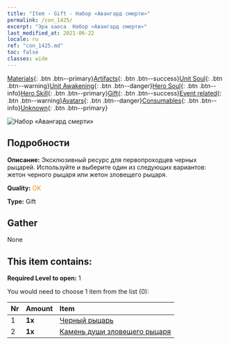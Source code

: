 ```yaml
---
title: "Item - Gift - Набор «Авангард смерти»"
permalink: /con_1425/
excerpt: "Эра хаоса  Набор «Авангард смерти»"
last_modified_at: 2021-06-22
locale: ru
ref: "con_1425.md"
toc: false
classes: wide
---
```

 [Materials](/ItemsRU/){: .btn .btn--primary}[Artifacts](/ItemsRU/Artifacts/){: .btn .btn--success}[Unit Soul](/ItemsRU/UnitSoul/){: .btn .btn--warning}[Unit Awakening](/ItemsRU/UnitAwakening/){: .btn .btn--danger}[Hero Soul](/ItemsRU/HeroSoul/){: .btn .btn--info}[Hero Skill](/ItemsRU/HeroSkill/){: .btn .btn--primary}[Gift](/ItemsRU/Gift/){: .btn .btn--success}[Event related](/ItemsRU/Events/){: .btn .btn--warning}[Avatars](/ItemsRU/Avatars/){: .btn .btn--danger}[Consumables](/ItemsRU/Consumables/){: .btn .btn--info}[Unknown](/ItemsRU/Unknown/){: .btn .btn--primary}

 ![Набор «Авангард смерти»](/images/t/i_907011.png)

## Подробности
 **Описание:** Эксклюзивный ресурс для первопроходцев черных рыцарей. Используйте и выберите один из следующих вариантов: жетон черного рыцаря или жетон зловещего рыцаря.

 **Quality:** <span style="color: #FF8C00">OK</span>

 **Type:** Gift

## Gather

  None

## This item contains:

 **Required Level to open:** 1

 You would need to choose 1 item from the list (0):

  | Nr | Amount |     Item    |
  |:---|:-------|:------------|
  | 1 |  **1x** | [Черный рыцарь](/ItemsRU/unt_213/) |  | 
  | 2 |  **1x** | [Камень души зловещего рыцаря](/ItemsRU/unt_302/) |  | 
